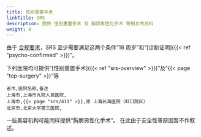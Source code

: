```yaml
---
title: 性别重置手术
linkTitle: SRS
description: 提供 性别重置手术 及 胸廓男性化手术 等相关的资料
weight: 4
---
```


由于 [合规要求](https://mtf.wiki/zh-cn/docs/psyco/icd11/)，SRS 至少需要满足这两个条件“18 周岁”和“[诊断证明]({{< ref "psycho-confirmed" >}})”。

下列医院均可提供“[性别重置手术]({{< ref "srs-overview" >}})”及“{{< page "top-surgery" >}}”等

```csv
省市,医院名称,备注
上海市,上海市九院人民医院,
上海市,{{< page "srs/411" >}},原 上海长海医院（虹口院区）
北京市,北京大学第三医院,
```

一些美容机构可能同样提供“胸廓男性化手术”。
在此由于安全性等原因暂不作叙述。
